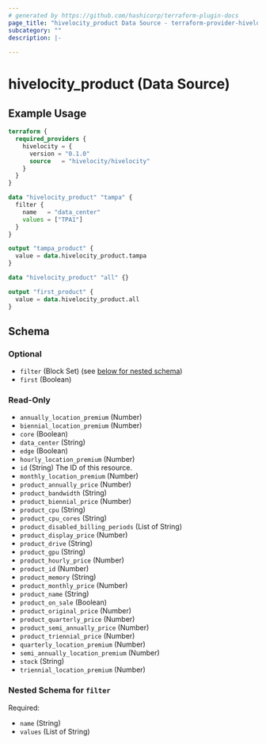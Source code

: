 ```yaml
---
# generated by https://github.com/hashicorp/terraform-plugin-docs
page_title: "hivelocity_product Data Source - terraform-provider-hivelocity"
subcategory: ""
description: |-
  
---
```


# hivelocity_product (Data Source)



## Example Usage

```terraform
terraform {
  required_providers {
    hivelocity = {
      version = "0.1.0"
      source   = "hivelocity/hivelocity"
    }
  }
}

data "hivelocity_product" "tampa" {
  filter {
    name   = "data_center"
    values = ["TPA1"]
  }
}

output "tampa_product" {
  value = data.hivelocity_product.tampa
}

data "hivelocity_product" "all" {}

output "first_product" {
  value = data.hivelocity_product.all
}
```

<!-- schema generated by tfplugindocs -->
## Schema

### Optional

- `filter` (Block Set) (see [below for nested schema](#nestedblock--filter))
- `first` (Boolean)

### Read-Only

- `annually_location_premium` (Number)
- `biennial_location_premium` (Number)
- `core` (Boolean)
- `data_center` (String)
- `edge` (Boolean)
- `hourly_location_premium` (Number)
- `id` (String) The ID of this resource.
- `monthly_location_premium` (Number)
- `product_annually_price` (Number)
- `product_bandwidth` (String)
- `product_biennial_price` (Number)
- `product_cpu` (String)
- `product_cpu_cores` (String)
- `product_disabled_billing_periods` (List of String)
- `product_display_price` (Number)
- `product_drive` (String)
- `product_gpu` (String)
- `product_hourly_price` (Number)
- `product_id` (Number)
- `product_memory` (String)
- `product_monthly_price` (Number)
- `product_name` (String)
- `product_on_sale` (Boolean)
- `product_original_price` (Number)
- `product_quarterly_price` (Number)
- `product_semi_annually_price` (Number)
- `product_triennial_price` (Number)
- `quarterly_location_premium` (Number)
- `semi_annually_location_premium` (Number)
- `stock` (String)
- `triennial_location_premium` (Number)

<a id="nestedblock--filter"></a>
### Nested Schema for `filter`

Required:

- `name` (String)
- `values` (List of String)


